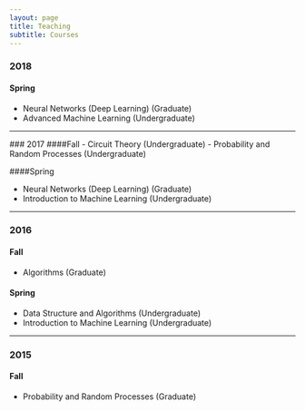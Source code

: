 ```yaml
---
layout: page
title: Teaching
subtitle: Courses
---
```


### 2018 
#### Spring
- Neural Networks (Deep Learning) (Graduate)
- Advanced Machine Learning (Undergraduate)

<hr>
### 2017
####Fall
- Circuit Theory (Undergraduate) 
- Probability and Random Processes (Undergraduate)

####Spring
- Neural Networks (Deep Learning) (Graduate)
- Introduction to Machine Learning (Undergraduate)

<hr>

### 2016
#### Fall
- Algorithms (Graduate)

#### Spring
- Data Structure and Algorithms (Undergraduate)
- Introduction to Machine Learning (Undergraduate)

<hr>

### 2015
#### Fall
- Probability and Random Processes (Graduate)



